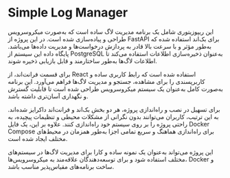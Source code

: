 # Simple Log Manager

این ریپوزیتوری شامل یک برنامه مدیریت لاگ ساده است که به‌صورت میکروسرویس طراحی و پیاده‌سازی شده است. در این پروژه از FastAPI برای بک‌اند استفاده شده که به‌طور مؤثر و با سرعت بالا قادر به پردازش درخواست‌ها و مدیریت داده‌ها می‌باشد. پایگاه داده این سیستم از PostgreSQL به‌عنوان ذخیره‌سازی اطلاعات استفاده می‌کند تا اطلاعات لاگ‌ها به‌طور ساختارمند و قابل بازیابی ذخیره شوند.

برای قسمت فرانت‌اند، از React استفاده شده است که رابط کاربری ساده و کاربرپسندی را برای مشاهده، جستجو و مدیریت لاگ‌ها فراهم می‌آورد. این برنامه به‌صورت کامل به‌عنوان یک سیستم میکروسرویس طراحی شده است تا قابلیت گسترش و نگهداری آسان‌تری داشته باشد.

برای تسهیل در نصب و راه‌اندازی پروژه، هر دو بخش بک‌اند و فرانت‌اند داکرایز شده‌اند. به این ترتیب، کاربران می‌توانند بدون نگرانی از مشکلات محیطی و تنظیمات پیچیده، به راحتی پروژه را بر روی سیستم خود راه‌اندازی کنند. علاوه بر این، یک فایل Docker Compose برای راه‌اندازی هماهنگ و سریع تمامی اجزا به‌طور همزمان در محیط‌های مختلف ایجاد شده است.

این پروژه می‌تواند به‌عنوان یک نمونه ساده و کارا برای مدیریت لاگ‌ها در سیستم‌های مختلف استفاده شود و برای توسعه‌دهندگان علاقه‌مند به میکروسرویس‌ها، Docker و ساخت برنامه‌های مقیاس‌پذیر مناسب باشد.

